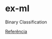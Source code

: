 # ex-ml

Binary Classification

[Referência](https://github.com/dotnet/machinelearning-samples/tree/main/samples/fsharp/getting-started/BinaryClassification_SentimentAnalysis)
